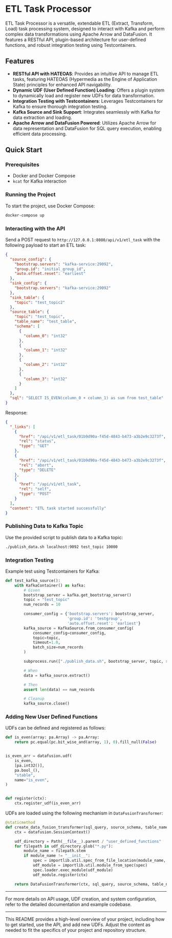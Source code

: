 # ETL Task Processor

ETL Task Processor is a versatile, extendable ETL (Extract, Transform, Load) task processing system, designed to
interact with Kafka and perform complex data transformations using Apache Arrow and DataFusion. It features a RESTful
API, plugin-based architecture for user-defined functions, and robust integration testing using Testcontainers.

## Features

- **RESTful API with HATEOAS**: Provides an intuitive API to manage ETL tasks, featuring HATEOAS (Hypermedia as the
  Engine of Application State) principles for enhanced API navigability.
- **Dynamic UDF (User Defined Function) Loading**: Offers a plugin system to dynamically load and register new UDFs for
  data transformation.
- **Integration Testing with Testcontainers**: Leverages Testcontainers for Kafka to ensure thorough integration
  testing.
- **Kafka Source and Sink Support**: Integrates seamlessly with Kafka for data extraction and loading.
- **Apache Arrow and DataFusion Powered**: Utilizes Apache Arrow for data representation and DataFusion for SQL query
  execution, enabling efficient data processing.

## Quick Start

### Prerequisites

- Docker and Docker Compose
- `kcat` for Kafka interaction

### Running the Project

To start the project, use Docker Compose:

```bash
docker-compose up
```

### Interacting with the API

Send a POST request to `http://127.0.0.1:8080/api/v1/etl_task` with the following payload to start an ETL task:

```json
{
  "source_config": {
    "bootstrap.servers": "kafka-service:29092",
    "group.id": "initial_group_id",
    "auto.offset.reset": "earliest"
  },
  "sink_config": {
    "bootstrap.servers": "kafka-service:29092"
  },
  "sink_table": {
    "topic": "test_topic2"
  },
  "source_table": {
    "topic": "test_topic",
    "table_name": "test_table",
    "schema": [
      {
        "column_0": "int32"
      },
      {
        "column_1": "int32"
      },
      {
        "column_2": "int32"
      },
      {
        "column_3": "int32"
      }
    ]
  },
  "sql": "SELECT IS_EVEN(column_0 + column_1) as sum from test_table"
}
```

Response:

```json
{
  "_links": [
    {
      "href": "/api/v1/etl_task/01b9d90a-f45d-4843-b473-a3b2e9c3273f",
      "rel": "status",
      "type": "GET"
    },
    {
      "href": "/api/v1/etl_task/01b9d90a-f45d-4843-b473-a3b2e9c3273f",
      "rel": "abort",
      "type": "DELETE"
    },
    {
      "href": "/api/v1/etl_task",
      "rel": "self",
      "type": "POST"
    }
  ],
  "content": "ETL task started successfully"
}
```

### Publishing Data to Kafka Topic

Use the provided script to publish data to a Kafka topic:

```bash
./publish_data.sh localhost:9092 test_topic 10000
```

### Integration Testing

Example test using Testcontainers for Kafka:

```python
def test_kafka_source():
    with KafkaContainer() as kafka:
        # Given
        bootstrap_server = kafka.get_bootstrap_server()
        topic = "test_topic"
        num_records = 10

        consumer_config = {'bootstrap.servers': bootstrap_server,
                           'group.id': 'testgroup',
                           'auto.offset.reset': 'earliest'}
        kafka_source = KafkaSource.from_consumer_config(
            consumer_config=consumer_config,
            topic=topic,
            timeout=1.0,
            batch_size=num_records
        )

        subprocess.run(["./publish_data.sh", bootstrap_server, topic, str(num_records)], check=True)

        # When
        data = kafka_source.extract()

        # Then
        assert len(data) == num_records

        # Cleanup
        kafka_source.close()
```

### Adding New User Defined Functions

UDFs can be defined and registered as follows:

```python
def is_even(array: pa.Array) -> pa.Array:
    return pc.equal(pc.bit_wise_and(array, 1), 0).fill_null(False)


is_even_arr = datafusion.udf(
    is_even,
    [pa.int32()],
    pa.bool_(),
    "stable",
    name="is_even",
)


def register(ctx):
    ctx.register_udf(is_even_arr)
```

UDFs are loaded using the following mechanism in `DataFusionTransformer`:

```python
@staticmethod
def create_data_fusion_transformer(sql_query, source_schema, table_name):
    ctx = datafusion.SessionContext()

    udf_directory = Path(__file__).parent / "user_defined_functions"
    for filepath in udf_directory.glob("*.py"):
        module_name = filepath.stem
        if module_name != "__init__":
            spec = importlib.util.spec_from_file_location(module_name, filepath)
            udf_module = importlib.util.module_from_spec(spec)
            spec.loader.exec_module(udf_module)
            udf_module.register(ctx)

    return DataFusionTransformer(ctx, sql_query, source_schema, table_name)
```

---

For more details on API usage, UDF creation, and system configuration, refer to the detailed documentation and example
codebase.

---

This README provides a high-level overview of your project, including how to get started, use the API, and add new UDFs.
Adjust the content as needed to fit the specifics of your project and repository structure.